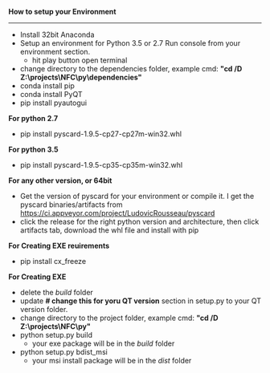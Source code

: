 
**How to setup your Environment**

----------

 - Install 32bit Anaconda
 - Setup an environment for Python 3.5 or 2.7 Run console from your
   environment section.
    - hit play button open terminal
 - change directory to the dependencies folder, example cmd: **"cd /D
   Z:\projects\NFC\py\dependencies"**
 - conda install pip
 - conda install PyQT
 - pip install pyautogui

**For python 2.7**
 - pip install pyscard-1.9.5-cp27-cp27m-win32.whl

**For python 3.5**
 - pip install pyscard-1.9.5-cp35-cp35m-win32.whl

**For any other version, or 64bit**
 - Get the version of pyscard for your environment or compile it.  I get
   the pyscard binaries/artifacts from
   https://ci.appveyor.com/project/LudovicRousseau/pyscard
 - click the release for the right python version and architecture, then
   click artifacts tab, download the whl file and install with pip


**For Creating EXE reuirements**
 - pip install cx_freeze

**For Creating EXE**
 - delete the *build* folder
 - update **# change this for yoru QT version** section in setup.py to your QT version folder.
 - change directory to the project folder, example cmd: **"cd /D
   Z:\projects\NFC\py\"**
 - python setup.py build
    - your exe package will be in the *build* folder
- python setup.py bdist_msi
    - your msi install package will be in the *dist* folder
 
